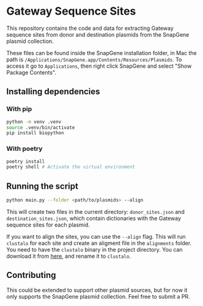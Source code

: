 # Gateway Sequence Sites

This repository contains the code and data for extracting Gateway sequence sites from donor and destination plasmids from the SnapGene plasmid collection.

These files can be found inside the SnapGene installation folder, in Mac the path is `/Applications/SnapGene.app/Contents/Resources/Plasmids`. To access it go to `Applications`, then right click SnapGene and select "Show Package Contents".

## Installing dependencies

### With pip

```bash
python -m venv .venv
source .venv/bin/activate
pip install biopython
```

### With poetry

```bash
poetry install
poetry shell # Activate the virtual environment
```

## Running the script

```bash
python main.py --folder <path/to/plasmids> --align
```

This will create two files in the current directory: `donor_sites.json` and `destination_sites.json`, which contain dictionaries with the Gateway sequence sites for each plasmid.

If you want to align the sites, you can use the `--align` flag. This will run `clustalo` for each site and create an aligment file in the `alignments` folder. You need to have the `clustalo` binary in the project directory. You can download it from [here](http://www.clustal.org/omega/), and rename it to `clustalo`.

## Contributing

This could be extended to support other plasmid sources, but for now it only supports the SnapGene plasmid collection. Feel free to submit a PR.

